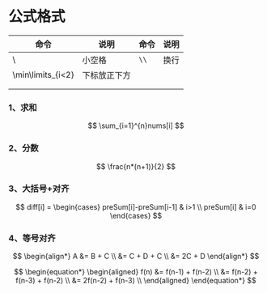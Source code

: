 # 公式格式

| 命令              | 说明         | 命令 | 说明 |
| ----------------- | ------------ | ---- | ---- |
| \                 | 小空格       | `\\` | 换行 |
| \min\limits_{i<2} | 下标放正下方 |      |      |
|                   |              |      |      |
|                   |              |      |      |

### 1、求和

$$
\sum_{i=1}^{n}nums[i]
$$

### 2、分数

$$
\frac{n*(n+1)}{2}
$$

### 3、大括号+对齐

$$
diff[i] = 
\begin{cases}
preSum[i]-preSum[i-1] & i>1 \\
preSum[i] & i=0
\end{cases}
$$

### 4、等号对齐

$$
\begin{align*}
  A &= B + C \\
    &= C + D + C \\
    &= 2C + D
\end{align*}
$$

$$
\begin{equation*}
  \begin{aligned}
    f(n) &= f(n-1) + f(n-2) \\
         &= f(n-2) + f(n-3) + f(n-2) \\
         &= 2f(n-2) + f(n-3) \\
  \end{aligned}
\end{equation*}
$$

